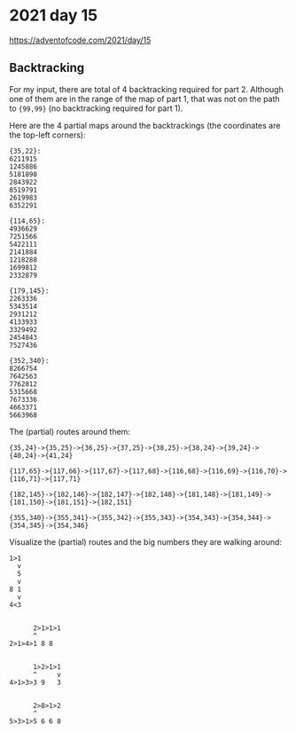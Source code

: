 # 2021 day 15

https://adventofcode.com/2021/day/15

## Backtracking

For my input,
there are total of 4 backtracking required for part 2.
Although one of them are in the range of the map of part 1,
that was not on the path to `{99,99}`
(no backtracking required for part 1).

Here are the 4 partial maps around the backtrackings
(the coordinates are the top-left corners):

```
{35,22}:
6211915
1245886
5181898
2843922
8519791
2619983
6352291

{114,65}:
4936629
7251566
5422111
2141884
1218288
1699812
2332879

{179,145}:
2263336
5343514
2931212
4133933
3329492
2454843
7527436

{352,340}:
8266754
7642563
7762812
5315668
7673336
4663371
5663968
```

The (partial) routes around them:

```
{35,24}->{35,25}->{36,25}->{37,25}->{38,25}->{38,24}->{39,24}->{40,24}->{41,24}

{117,65}->{117,66}->{117,67}->{117,68}->{116,68}->{116,69}->{116,70}->{116,71}->{117,71}

{182,145}->{182,146}->{182,147}->{182,148}->{181,148}->{181,149}->{181,150}->{181,151}->{182,151}

{355,340}->{355,341}->{355,342}->{355,343}->{354,343}->{354,344}->{354,345}->{354,346}
```

Visualize the (partial) routes and the big numbers they are walking around:

```
1>1
  v
  5
  v
8 1
  v
4<3


      2>1>1>1
      ^
2>1>4>1 8 8


      1>2>1>1
      ^     v
4>1>3>3 9   3


      2>8>1>2
      ^
5>3>1>5 6 6 8
```
